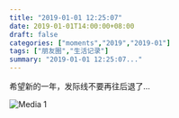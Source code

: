 ```yaml
---
title: "2019-01-01 12:25:07"
date: 2019-01-01T14:00:00+08:00
draft: false
categories: ["moments","2019","2019-01"]
tags: ["朋友圈","生活记录"]
summary: "2019-01-01 12:25:07..."
---
```


希望新的一年，发际线不要再往后退了…

![Media 1](/Moments/photos/2019-01-01/201901011225070.jpg)

